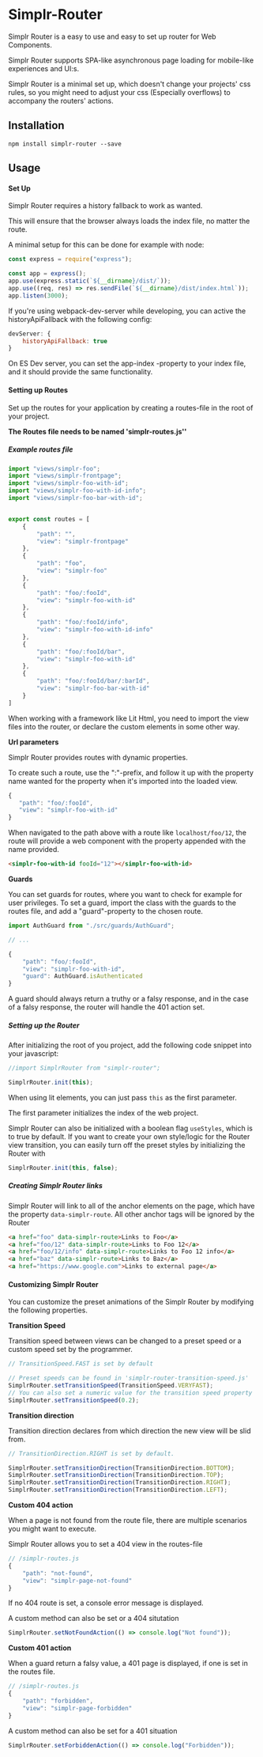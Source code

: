 # Simplr-Router

Simplr Router is a easy to use and easy to set up router for Web Components.

Simplr Router supports SPA-like asynchronous page loading for mobile-like experiences and UI:s.

Simplr Router is a minimal set up, which doesn't change your projects' css rules, 
so you might need to adjust your css (Especially overflows) to accompany the routers' 
actions.

Installation
-------------------

`npm install simplr-router --save`

Usage
-------------------

#### Set Up

Simplr Router requires a history fallback to work as wanted. 

This will ensure that the browser always loads the index file, no matter the route.

A minimal setup for this can be done for example with node:

```javascript
const express = require("express");

const app = express();
app.use(express.static(`${__dirname}/dist/`));
app.use((req, res) => res.sendFile(`${__dirname}/dist/index.html`));
app.listen(3000);

```

If you're using webpack-dev-server while developing, you can active 
the historyApiFallback with the following config:
```javascript
devServer: {
    historyApiFallback: true
}
```

On ES Dev server, you can set the app-index -property to your index file, 
and it should provide the same functionality.

#### Setting up Routes
Set up the routes for your application by creating a routes-file in the root of your project.

**The Routes file needs to be named 'simplr-routes.js''**

##### Example routes file
```javascript
import "views/simplr-foo";
import "views/simplr-frontpage";
import "views/simplr-foo-with-id";
import "views/simplr-foo-with-id-info";
import "views/simplr-foo-bar-with-id";


export const routes = [
    {
        "path": "",
        "view": "simplr-frontpage"
    },
    {
        "path": "foo",
        "view": "simplr-foo"
    },
    {
        "path": "foo/:fooId",
        "view": "simplr-foo-with-id"
    },
    {
        "path": "foo/:fooId/info",
        "view": "simplr-foo-with-id-info"
    },
    {
        "path": "foo/:fooId/bar",
        "view": "simplr-foo-with-id"
    },
    {
        "path": "foo/:fooId/bar/:barId",
        "view": "simplr-foo-bar-with-id"
    }
]
```

When working with a framework like Lit Html, 
you need to import the view files into the router,
 or declare the custom elements in some other way.
 
 **Url parameters**
 
 Simplr Router provides routes with dynamic properties.
 
 To create such a route, use the ":"-prefix, and follow it up with the property name 
 wanted for the property when it's imported into the loaded view.
 
 ```javascript
{
    "path": "foo/:fooId",
    "view": "simplr-foo-with-id"
}
```

When navigated to the path above with a route like `localhost/foo/12`, the 
route will provide a web component with the property appended with the name provided.

```html
<simplr-foo-with-id fooId="12"></simplr-foo-with-id>
``` 
 
**Guards**

You can set guards for routes, where you want to check for example for user privileges.
To set a guard, import the class with the guards to the routes file, and add a "guard"-property 
to the chosen route.

```javascript
import AuthGuard from "./src/guards/AuthGuard";

// ...

{
    "path": "foo/:fooId",
    "view": "simplr-foo-with-id",
    "guard": AuthGuard.isAuthenticated
}
```
 
 A guard should always return a truthy or a falsy response, and in the case of a falsy 
 response, the router will handle the 401 action set.
 
##### Setting up the Router

After initializing the root of you project, add the following code snippet into your javascript:
```javascript
//import SimplrRouter from "simplr-router";

SimplrRouter.init(this);
```

When using lit elements, you can just pass `this` as the first parameter.

The first parameter initializes the index of the web project.


Simplr Router can also be initialized with a boolean flag `useStyles`, 
which is to true by default. If you want to create your own style/logic 
for the Router view transition, you can easily turn off the preset styles 
by initializing the Router with
```javascript
SimplrRouter.init(this, false);
```

##### Creating Simplr Router links
Simplr Router will link to all of the anchor elements on the page, 
which have the property `data-simplr-route`. All other anchor tags will 
be ignored by the Router
```html
<a href="foo" data-simplr-route>Links to Foo</a>
<a href="foo/12" data-simplr-route>Links to Foo 12</a>
<a href="foo/12/info" data-simplr-route>Links to Foo 12 info</a>
<a href="baz" data-simplr-route>Links to Baz</a>
<a href="https://www.google.com">Links to external page</a>
```


#### Customizing Simplr Router
You can customize the preset animations of the Simplr Router 
by modifying the following properties.

**Transition Speed**

Transition speed between views can be changed to a preset speed
or a custom speed set by the programmer.
```javascript
// TransitionSpeed.FAST is set by default

// Preset speeds can be found in 'simplr-router-transition-speed.js'
SimplrRouter.setTransitionSpeed(TransitionSpeed.VERYFAST); 
// You can also set a numeric value for the transition speed property
SimplrRouter.setTransitionSpeed(0.2);
```

**Transition direction**

Transition direction declares from which direction the new view 
will be slid from.

```javascript
// TransitionDirection.RIGHT is set by default.

SimplrRouter.setTransitionDirection(TransitionDirection.BOTTOM);
SimplrRouter.setTransitionDirection(TransitionDirection.TOP);
SimplrRouter.setTransitionDirection(TransitionDirection.RIGHT);
SimplrRouter.setTransitionDirection(TransitionDirection.LEFT);
```

**Custom 404 action**

When a page is not found from the route file, there are multiple scenarios you might 
want to execute.

Simplr Router allows you to set a 404 view in the routes-file

```javascript
// /simplr-routes.js
{
    "path": "not-found",
    "view": "simplr-page-not-found"
}
```

If no 404 route is set, a console error message is displayed.


A custom method can also be set or a 404 situtation
```javascript
SimplrRouter.setNotFoundAction(() => console.log("Not found"));
```


**Custom 401 action**

When a guard return a falsy value, a 401 page is displayed, if one is set in the 
routes file.

```javascript
// /simplr-routes.js
{
    "path": "forbidden",
    "view": "simplr-page-forbidden"
}
```


A custom method can also be set for a 401 situation
```javascript
SimplrRouter.setForbiddenAction(() => console.log("Forbidden"));
```